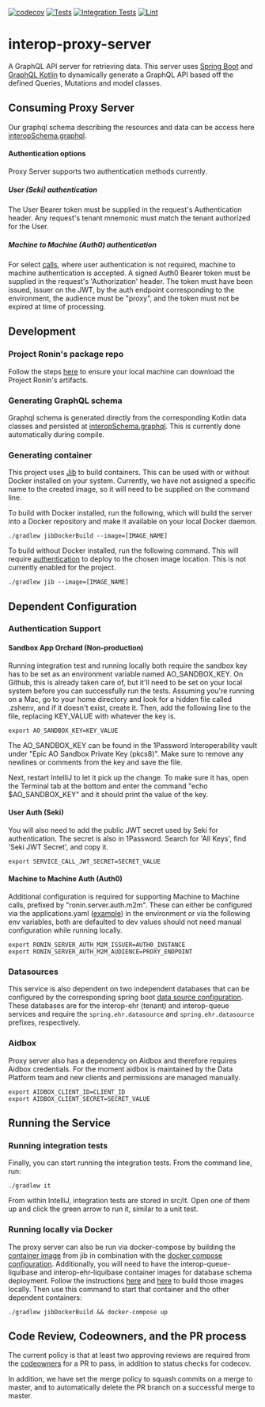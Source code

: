 [![codecov](https://codecov.io/gh/projectronin/interop-proxy-server/branch/master/graph/badge.svg?token=6066BAwJYk)](https://app.codecov.io/gh/projectronin/interop-proxy-server/branch/master)
[![Tests](https://github.com/projectronin/interop-proxy-server/actions/workflows/test.yml/badge.svg)](https://github.com/projectronin/interop-proxy-server/actions/workflows/test.yml)
[![Integration Tests](https://github.com/projectronin/interop-proxy-server/actions/workflows/integration_test.yml/badge.svg)](https://github.com/projectronin/interop-proxy-server/actions/workflows/integration_test.yml)
[![Lint](https://github.com/projectronin/interop-proxy-server/actions/workflows/lint.yml/badge.svg)](https://github.com/projectronin/interop-proxy-server/actions/workflows/lint.yml)

# interop-proxy-server

A GraphQL API server for retrieving data. This server uses [Spring Boot](https://spring.io/projects/spring-boot)
and [GraphQL Kotlin](https://opensource.expediagroup.com/graphql-kotlin/docs/) to dynamically generate a GraphQL API
based off the defined Queries, Mutations and model classes.

## Consuming Proxy Server

Our graphql schema describing the resources and data can be access here [interopSchema.graphql](interopSchema.graphql).

#### Authentication options

Proxy Server supports two authentication methods currently.

##### User (Seki) authentication

The User Bearer token must be supplied in the request's Authentication header. Any request's tenant mnemonic must match
the tenant authorized for the User.

##### Machine to Machine (Auth0) authentication

For select [calls](interopSchema.graphql), where user authentication is not required, machine to machine authentication
is accepted. A signed Auth0 Bearer token must be supplied in the request's 'Authorization' header. The token must have
been issued, issuer on the JWT, by the auth endpoint corresponding to the environment, the audience must be "proxy", and
the token must not be expired at time of processing.

## Development

### Project Ronin's package repo

Follow the steps [here](https://projectronin.atlassian.net/wiki/spaces/ENG/pages/1645740033/GitHub) to ensure your local
machine can download the Project Ronin's artifacts.

### Generating GraphQL schema

Graphql schema is generated directly from the corresponding Kotlin data classes and persisted
at [interopSchema.graphql](interopSchema.graphql). This is currently done automatically during compile.

### Generating container

This project uses [Jib](https://github.com/GoogleContainerTools/jib) to build containers. This can be used with or
without Docker installed on your system. Currently, we have not assigned a specific name to the created image, so it
will need to be supplied on the command line.

To build with Docker installed, run the following, which will build the server into a Docker repository and make it
available on your local Docker daemon.

```shell
./gradlew jibDockerBuild --image=[IMAGE_NAME]
```

To build without Docker installed, run the following command. This will
require [authentication](https://github.com/GoogleContainerTools/jib/tree/master/jib-gradle-plugin#authentication-methods)
to deploy to the chosen image location. This is not currently enabled for the project.

```shell
./gradlew jib --image=[IMAGE_NAME]
```

## Dependent Configuration

### Authentication Support

#### Sandbox App Orchard (Non-production)

Running integration test and running locally both require the sandbox key has to be set as an environment variable named
AO_SANDBOX_KEY. On Github, this is already taken care of, but it'll need to be set on your local system before you can
successfully run the tests. Assuming you're running on a Mac, go to your home directory and look for a hidden file
called .zshenv, and if it doesn't exist, create it. Then, add the following line to the file, replacing KEY_VALUE with
whatever the key is.

```shell
export AO_SANDBOX_KEY=KEY_VALUE
```

The AO_SANDBOX_KEY can be found in the 1Password Interoperability vault under "Epic AO Sandbox Private Key (pkcs8)".
Make sure to remove any newlines or comments from the key and save the file.

Next, restart IntelliJ to let it pick up the change. To make sure it has, open the Terminal tab at the bottom and enter
the command "echo $AO_SANDBOX_KEY" and it should print the value of the key.

#### User Auth (Seki)

You will also need to add the public JWT secret used by Seki for authentication. The secret is also in 1Password. Search
for 'All Keys', find 'Seki JWT Secret', and copy it.

```shell
export SERVICE_CALL_JWT_SECRET=SECRET_VALUE
```

#### Machine to Machine Auth (Auth0)

Additional configuration is required for supporting Machine to Machine calls, prefixed by "ronin.server.auth.m2m". These
can either be configured via the applications.yaml ([example](resources/application-test.properties)) in the environment
or via the following env variables, both are defaulted to dev values should not need manual configuration while running
locally.

```shell
export RONIN_SERVER_AUTH_M2M_ISSUER=AUTH0_INSTANCE
export RONIN_SERVER_AUTH_M2M_AUDIENCE=PROXY_ENDPOINT
```

### Datasources

This service is also dependent on two independent databases that can be configured by the corresponding spring boot
[data source configuration](https://docs.spring.io/spring-boot/docs/2.1.x/reference/html/howto-data-access.html). These
databases are for the interop-ehr (tenant) and interop-queue services and require the ```spring.ehr.datasource```
and ```spring.ehr.datasource``` prefixes, respectively.

### Aidbox

Proxy server also has a dependency on Aidbox and therefore requires Aidbox credentials. For the moment aidbox is
maintained by the Data Platform team and new clients and permissions are managed manually.

```shell
export AIDBOX_CLIENT_ID=CLIENT_ID
export AIDBOX_CLIENT_SECRET=SECRET_VALUE
```

## Running the Service

### Running integration tests

Finally, you can start running the integration tests. From the command line, run:

```shell
./gradlew it
```

From within IntelliJ, integration tests are stored in src/it. Open one of them up and click the green arrow to run it,
similar to a unit test.

### Running locally via Docker

The proxy server can also be run via docker-compose by building the [container image](#generating-container) from jib in
combination with the [docker compose configuration](docker-compose.yml). Additionally, you will need to have the
interop-queue-liquibase and interop-ehr-liquibase container images for database schema deployment. Follow the
instructions [here](https://github.com/projectronin/interop-queue/tree/master/interop-queue-liquibase/README.md#building-the-docker-container-image)
and [here](https://github.com/projectronin/interop-ehr/tree/master/interop-ehr-liquibase/README.md#building-the-docker-container-image)
to build those images locally. Then use this command to start that container and the other dependent containers:

```shell
./gradlew jibDockerBuild && docker-compose up
```

## Code Review, Codeowners, and the PR process

The current policy is that at least two approving reviews are required from the
[codeowners](CODEOWNERS) for a PR to pass, in addition to status checks for codecov.

In addition, we have set the merge policy to squash commits on a merge to master, and to automatically delete the PR
branch on a successful merge to master.
